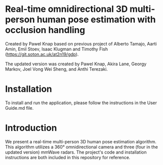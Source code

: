 # Real-time omnidirectional 3D multi-person human pose estimation with occlusion handling
Created by Pawel Knap based on previous project of Alberto Tamajo, Aarti Amin, Emil Stoev, Isaac Klugman and Timothy Fish (https://git.soton.ac.uk/at2n19/gdp).

The updated version was created by Pawel Knap, Akira Lane, Georgy Markov, Joel Vong Wei Sheng, and Anthi Terezaki.

# Installation
To install and run the application, please follow the instructions in the User Guide.md file.

# Introduction
We present a real-time multi-person 3D human pose estimation algorithm. This algorithm utilizes a 360° omnidirectional camera and three (four in the updated version) mmWave radars. The project's code and installation instructions are both included in this repository for reference.
